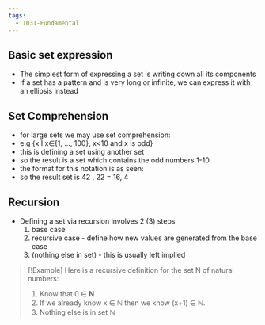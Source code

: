 ```yaml
---
tags:
  - 1031-Fundamental
---
```

## Basic set expression
- The simplest form of expressing a set is writing down all its components
- If a set has a pattern and is very long or infinite, we can express it with an ellipsis instead 

## Set Comprehension

- for large sets we may use set comprehension:
- e.g {x I x∈{1, ..., 100}, x<10 and x is odd}
- this is defining a set using another set
- so the result is a set which contains the odd numbers 1-10
- the format for this notation is as seen:
- so the result set is 42 , 22 = 16, 4

## Recursion

- Defining a set via recursion involves 2 (3) steps
    1. base case
    2. recursive case - define how new values are generated from the base case
    3. (nothing else in set) - this is usually left implied

> [!Example]
>  Here is a recursive definition for the set N of natural numbers:
>  1. Know that 0 ∈ **N**
> 2. If we already know x ∈ $\mathbb{N}$ then we know (x+1) ∈ $\mathbb{N}$.
> 3. Nothing else is in set $\mathbb{N}$

